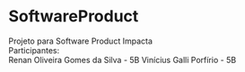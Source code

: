 # SoftwareProduct
Projeto para Software Product Impacta<br>
Participantes:<br>
Renan Oliveira Gomes da Silva - 5B
Vinícius Galli Porfírio - 5B
